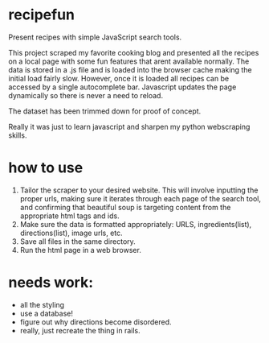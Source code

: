 # recipefun
Present recipes with simple JavaScript search tools.

This project scraped my favorite cooking blog and presented all the recipes on a local page with some fun features that arent available normally. The data is stored in a .js file and is loaded into the browser cache making the initial load fairly slow. However, once it is loaded all recipes can be accessed by a single autocomplete bar. Javascript updates the page dynamically so there is never a need to reload.

The dataset has been trimmed down for proof of concept.

Really it was just to learn javascript and sharpen my python webscraping skills.

# how to use

1. Tailor the scraper to your desired website.  This will involve inputting the proper urls, making sure it iterates through each page of the search tool, and confirming that beautiful soup is targeting content from the appropriate html tags and ids.
2. Make sure the data is formatted appropriately: URLS, ingredients(list), directions(list), image urls, etc.
3. Save all files in the same directory.
4. Run the html page in a web browser.

# needs work:
- all the styling
- use a database!
- figure out why directions become disordered.
- really, just recreate the thing in rails.
